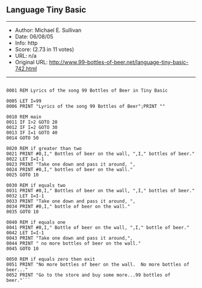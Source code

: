 
## Language Tiny Basic ##
---
- Author: Michael E. Sullivan
- Date: 06/08/05
- Info: http
- Score:  (2.73 in 11 votes)
- URL: n/a
- Original URL: http://www.99-bottles-of-beer.net/language-tiny-basic-742.html
---

```This has to be entered using the line editor of Tiny Basic

0001 REM Lyrics of the song 99 Bottles of Beer in Tiny Basic

0005 LET I=99
0006 PRINT "Lyrics of the song 99 Bottles of Beer";PRINT ""

0010 REM main
0011 IF I>2 GOTO 20
0012 IF I=2 GOTO 30
0013 IF I=1 GOTO 40
0014 GOTO 50

0020 REM if greater than two
0021 PRINT #0,I," Bottles of beer on the wall, ",I," bottles of beer."
0022 LET I=I-1
0023 PRINT "Take one down and pass it around, ",
0024 PRINT #0,I," bottles of beer on the wall."
0025 GOTO 10

0030 REM if equals two
0031 PRINT #0,I," Bottles of beer on the wall, ",I," bottles of beer."
0032 LET I=I-1
0033 PRINT "Take one down and pass it around, ",
0034 PRINT #0,I," bottle of beer on the wall."
0035 GOTO 10

0040 REM if equals one
0041 PRINT #0,I," Bottle of beer on the wall, ",I," bottle of beer."
0042 LET I=I-1
0043 PRINT "Take one down and pass it around,",
0044 PRINT " no more bottles of beer on the wall."
0045 GOTO 10

0050 REM if equals zero then exit
0051 PRINT "No more bottles of beer on the wall.  No more bottles of beer..."
0052 PRINT "Go to the store and buy some more...99 bottles of beer."```